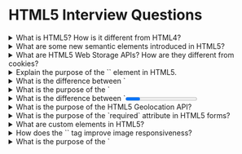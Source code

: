 # HTML5 Interview Questions

<details>
<summary>What is HTML5? How is it different from HTML4?</summary>

HTML5 is the latest version of HTML, designed to improve multimedia handling, semantic markup, and web applications without relying on external plugins (like Flash).

**Differences from HTML4:**
- Introduced semantic elements like `<header>`, `<footer>`, `<article>`, and `<section>`.
- Supports multimedia elements like `<audio>` and `<video>`.
- Includes new APIs like Web Storage, Canvas, and Geolocation.
- Provides better error handling and browser compatibility.

</details>

<details>
<summary>What are some new semantic elements introduced in HTML5?</summary>

- `<header>`: Represents the introductory content or navigational links.
- `<footer>`: Represents footer content like author information, copyright, etc.
- `<article>`: Represents self-contained content.
- `<section>`: Defines sections in a document.
- `<aside>`: Represents content tangentially related to the main content.
- `<main>`: Represents the main content of a document.

</details>

<details>
<summary>What are HTML5 Web Storage APIs? How are they different from cookies?</summary>

HTML5 provides two Web Storage APIs for client-side data storage:
- **localStorage**: Stores data with no expiration date.
- **sessionStorage**: Stores data for the session (cleared when the browser is closed).

**Differences from Cookies:**
- Larger storage capacity (5MB per domain compared to ~4KB for cookies).
- Stored only on the client-side, reducing server load.
- Faster because it doesn’t send data with every HTTP request.

</details>

<details>
<summary>Explain the purpose of the `<canvas>` element in HTML5.</summary>

The `<canvas>` element is used for drawing graphics via JavaScript. It allows developers to create:
- 2D/3D graphics
- Animations
- Game graphics

Example:
```html
<canvas id="myCanvas" width="200" height="100"></canvas>
<script>
  const canvas = document.getElementById('myCanvas');
  const ctx = canvas.getContext('2d');
  ctx.fillStyle = 'blue';
  ctx.fillRect(10, 10, 150, 80);
</script>
```

</details>

<details>
<summary>What is the difference between `<audio>` and `<video>` tags in HTML5?</summary>

- **`<audio>`**: Embeds audio content.
- **`<video>`**: Embeds video content.

Both support attributes like `controls`, `autoplay`, and `loop`. Example:
```html
<audio controls>
  <source src="audio.mp3" type="audio/mpeg">
  Your browser does not support the audio element.
</audio>

<video controls width="400">
  <source src="video.mp4" type="video/mp4">
  Your browser does not support the video element.
</video>
```

</details>

<details>
<summary>What is the purpose of the `<datalist>` tag in HTML5?</summary>

The `<datalist>` tag is used to provide a list of predefined options for an `<input>` element. It improves user experience by offering suggestions as the user types.

Example:
```html
<input list="browsers" name="browser">
<datalist id="browsers">
  <option value="Chrome">
  <option value="Firefox">
  <option value="Safari">
  <option value="Edge">
</datalist>
```

</details>

<details>
<summary>What is the difference between `<progress>` and `<meter>` tags?</summary>

- **`<progress>`**: Represents the completion progress of a task (e.g., file upload).
- **`<meter>`**: Represents a scalar measurement within a known range (e.g., disk usage).

Examples:
```html
<progress value="70" max="100"></progress>

<meter value="0.6" min="0" max="1"></meter>
```

</details>

<details>
<summary>What is the purpose of the HTML5 Geolocation API?</summary>

The Geolocation API allows a website to access the user’s location (with their consent). Commonly used in applications like maps and location-based services.

Example:
```javascript
if (navigator.geolocation) {
  navigator.geolocation.getCurrentPosition((position) => {
    console.log(`Latitude: ${position.coords.latitude}`);
    console.log(`Longitude: ${position.coords.longitude}`);
  });
} else {
  console.log('Geolocation is not supported by this browser.');
}
```

</details>

<details>
<summary>What is the purpose of the `required` attribute in HTML5 forms?</summary>

The `required` attribute ensures that the user fills in a field before submitting the form. It enhances form validation without needing JavaScript.

Example:
```html
<form>
  <label for="email">Email:</label>
  <input type="email" id="email" name="email" required>
  <button type="submit">Submit</button>
</form>
```

</details>

<details>
<summary>What are custom elements in HTML5?</summary>

Custom elements are a feature of the Web Components specification that allows developers to define their own HTML tags with custom behavior.

Key parts:
- **Custom element classes**: Define custom HTML elements using JavaScript.
- **Shadow DOM**: Encapsulates styles and scripts to avoid conflicts.
- **HTML templates**: Provide reusable structures.

Example:
```javascript
class MyElement extends HTMLElement {
  constructor() {
    super();
    const shadow = this.attachShadow({ mode: 'open' });
    shadow.innerHTML = `<p>Hello from custom element!</p>`;
  }
}
customElements.define('my-element', MyElement);
```

Usage:
```html
<my-element></my-element>
```

</details>

<details>
<summary>How does the `<picture>` tag improve image responsiveness?</summary>

The `<picture>` tag allows developers to define multiple image sources for different screen sizes or resolutions. This improves responsiveness by serving the most appropriate image based on the user’s device or browser.

Example:
```html
<picture>
  <source srcset="image-small.jpg" media="(max-width: 600px)">
  <source srcset="image-medium.jpg" media="(max-width: 1200px)">
  <img src="image-large.jpg" alt="Responsive example">
</picture>
```

- The browser selects the first `<source>` that matches the media query.
- If no `<source>` matches, the `<img>` tag acts as a fallback.

</details>

<details>
<summary>What is the purpose of the `<template>` tag in HTML5?</summary>

The `<template>` tag is used to define HTML fragments that are not rendered until they are explicitly added to the DOM via JavaScript. It is commonly used for reusable components.

Example:
```html
<template id="my-template">
  <div class="template-content">
    <p>This content will be rendered dynamically.</p>
  </div>
</template>

<script>
  const template = document.getElementById('my-template');
  const content = template.content.cloneNode(true);
  document.body.appendChild(content);
</script>
```

</details>

<details>
<summary>What is the purpose of the `<mark>` tag in HTML5?</summary>

The `<mark>` tag is used to highlight text, typically to indicate relevance or a match in search results.

Example:
```html
<p>The <mark>highlighted text</mark> is important.</p>
```

</details>

<details>
<summary>What are some common global attributes in HTML5?</summary>

Global attributes can be used on any HTML element. Examples include:
- `class`: Assigns one or more class names.
- `id`: Assigns a unique identifier.
- `style`: Inline CSS styles.
- `title`: Specifies extra information displayed as a tooltip.
- `data-*`: Custom data attributes for embedding data.

Example:
```html
<div id="unique" class="example" data-info="custom-data">Example content</div>
```

</details>
